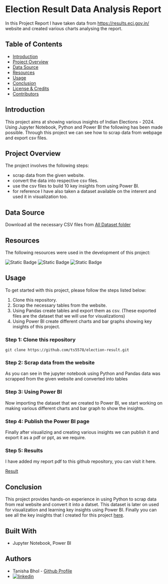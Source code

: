 
# Election Result Data Analysis Report

In this Project Report I have taken data from https://results.eci.gov.in/ website and created various charts analysing the report.







## Table of Contents

- [Introduction](#introduction)
- [Project Overview](#projectoverview)
- [Data Source](#datascource)
- [Resources](#resources)
- [Usage](#usage)
- [Conclusion](#conclusion)
- [License & Credits](#license&credits)
- [Contributors](#contributors)






## Introduction

This project aims at showing various insights of Indian Elections - 2024. Using Jupyter Notebook, Python and Power BI the following has been made possible. Through this project we can see how to scrap data from webpage and export csv files. 
## Project Overview 

The project involves the following steps:

- scrap data from the given website.
- convert the data into respective csv files.
- use the csv files to build 10 key insights from using Power BI.
- for reference I have also taken a dataset available on the interent and used it in visualization too.


## Data Source




Download all the necessary CSV files from [All Dataset folder](all-dataset) 

## Resources


The following resources were used in the development of this project:



![Static Badge](https://img.shields.io/badge/jupyter%20notebook-red?style=for-the-badge&logo=jupyter&labelColor=black)
![Static Badge](https://img.shields.io/badge/python-blue?style=for-the-badge&logo=python&labelColor=black)
![Static Badge](https://img.shields.io/badge/Power%20BI-yellow?style=for-the-badge&logo=Power%20BI&labelColor=black)













## Usage

To get started with this project, please follow the steps listed below:

1. Clone this repository.
2. Scrap the necessary tables from the website.
3. Using Pandas create tables and export them as csv. (These exported files are the dataset that we will use for visualizations)
4. Using Power BI create different charts and bar graphs showing key insights of this project.






### Step 1: Clone this repository

```
git clone https://github.com/ts5578/election-result.git  
```

### Step 2: Scrap data from the website

As you can see in the jupyter notebook using Python and Pandas data was scrapped from the given website and converted into tables 

### Step 3: Using Power BI

Now importing the dataset that we created to Power BI, we start working on making various different charts and bar graph to show the insights.

### Step 4: Publish the Power BI page

Finally after visualizing and creating various insights we can publish it and export it as a pdf or ppt, as we require.




### Step 5: Results

I have added my report pdf to this github repository, you can visit it here.

[Result](parliamentary-constituency)






## Conclusion

This project provides hands-on experience in using Python to scrap data from real website and convert it into a datset. This dataset is later on used for visualization and learning key insights using Power BI. Finally you can see all the key insights that I created for this project [here](parliamentary-constituency).










## Built With
- Jupyter Notebook, Power BI




## Authors
- Tanisha Bhol - [Github Profile](https://github.com/ts5578)
- [![linkedin](https://img.shields.io/badge/linkedin-0A66C2?style=for-the-badge&logo=linkedin&logoColor=white)](www.linkedin.com/in/tanisha-bhol-b0a776248)



